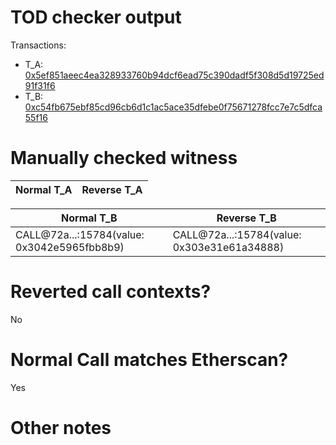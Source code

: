 # TOD checker output

Transactions:
- T_A: [0x5ef851aeec4ea328933760b94dcf6ead75c390dadf5f308d5d19725ed91f31f6](https://etherscan.io/tx/0x5ef851aeec4ea328933760b94dcf6ead75c390dadf5f308d5d19725ed91f31f6)
- T_B: [0xc54fb675ebf85cd96cb6d1c1ac5ace35dfebe0f75671278fcc7e7c5dfca55f16](https://etherscan.io/tx/0xc54fb675ebf85cd96cb6d1c1ac5ace35dfebe0f75671278fcc7e7c5dfca55f16)


# Manually checked witness


| Normal T_A    | Reverse T_A   |
|---------------|---------------|

| Normal T_B                                  | Reverse T_B                                 |
|---------------------------------------------|---------------------------------------------|
| CALL@72a...:15784(value: 0x3042e5965fbb8b9) | CALL@72a...:15784(value: 0x303e31e61a34888) |


# Reverted call contexts?

No

# Normal Call matches Etherscan?

Yes

# Other notes

